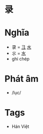 # 录

# Nghĩa
* 录 = [彐](彐.md) [水](水.md)
* ⺢ = [水](水.md)
* ghi chép

# Phát âm
* /lục/

# Tags
* Hán Việt

